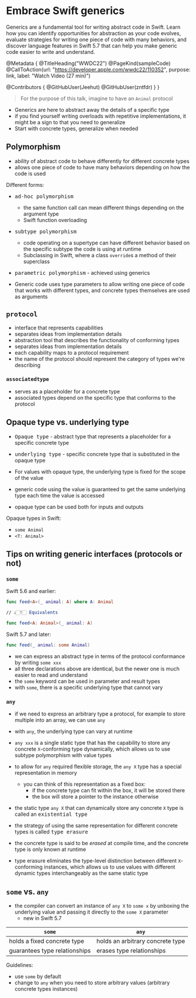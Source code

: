 # Embrace Swift generics

Generics are a fundamental tool for writing abstract code in Swift. Learn how you can identify opportunities for abstraction as your code evolves, evaluate strategies for writing one piece of code with many behaviors, and discover language features in Swift 5.7 that can help you make generic code easier to write and understand.

@Metadata {
   @TitleHeading("WWDC22")
   @PageKind(sampleCode)
   @CallToAction(url: "https://developer.apple.com/wwdc22/110352", purpose: link, label: "Watch Video (27 min)")

   @Contributors {
      @GitHubUser(Jeehut)
      @GitHubUser(zntfdr)
   }
}



> For the purpose of this talk, imagine to have an `Animal` protocol

- Generics are here to abstract away the details of a specific type
- if you find yourself writing overloads with repetitive implementations, it might be a sign to that you need to generalize
- Start with concrete types, generalize when needed

## Polymorphism

- ability of abstract code to behave differently for different concrete types
- allows one piece of code to have many behaviors depending on how the code is used

Different forms:

- <kbd>ad-hoc polymorphism</kbd>
  - the same function call can mean different things depending on the argument type
  - Swift function overloading

- <kbd>subtype polymorphism</kbd>
  - code operating on a supertype can have different behavior based on the specific subtype the code is using at runtime
  - Subclassing in Swift, where a class `override`s a method of their superclass

- <kbd>parametric polymorphism</kbd> - achieved using generics

- Generic code uses type parameters to allow writing one piece of code that works with different types, and concrete types themselves are used as arguments

## `protocol`

- interface that represents capabilities
- separates ideas from implementation details
- abstraction tool that describes the functionality of conforming types
- separates ideas from implementation details
- each capability maps to a protocol requirement
- the name of the protocol should represent the category of types we're describing

### `associatedtype` 

- serves as a placeholder for a concrete type
- associated types depend on the specific type that conforms to the protocol 

## Opaque type vs. underlying type

- <kbd>Opaque type</kbd> - abstract type that represents a placeholder for a specific concrete type
- <kbd>underlying type</kbd> - specific concrete type that is substituted in the opaque type

- For values with opaque type, the underlying type is fixed for the scope of the value
- generic code using the value is guaranteed to get the same underlying type each time the value is accessed
- opaque type can be used both for inputs and outputs

Opaque types in Swift:

- `some Animal`
- `<T: Animal>`

## Tips on writing generic interfaces (protocols or not)

### `some`

Swift 5.6 and earlier:

```swift
func feed<A>(_ animal: A) where A: Animal

// 👆🏻👇🏻 Equivalents

func feed<A: Animal>(_ animal: A)
```

Swift 5.7 and later:

```swift
func feed(_ animal: some Animal)
```

- we can express an abstract type in terms of the protocol conformance by writing `some xxx`
- all three declarations above are identical, but the newer one is much easier to read and understand
- the `some` keyword can be used in parameter and result types
- with `some`, there is a specific underlying type that cannot vary

### `any`

- if we need to express an arbitrary type a protocol, for example to store multiple into an array, we can use `any`
- with `any`, the underlying type can vary at runtime
- `any xxx` is a single static type that has the capability to store any concrete `X`-conforming type dynamically, which allows us to use subtype polymorphism with value types
- to allow for `any` required flexible storage, the `any X` type has a special representation in memory
  - you can think of this representation as a fixed box: 
    - if the concrete type can fit within the box, it will be stored there
    - the box will store a pointer to the instance otherwise

- the static type `any X` that can dynamically store any concrete `X` type is called an <kbd>existential type</kbd>
- the strategy of using the same representation for different concrete types is called <kbd>type erasure</kbd>
- the concrete type is said to be _erased_ at compile time, and the concrete type is only known at runtime
- type erasure eliminates the type-level distinction between different `X`-conforming instances, which allows us to use values with different dynamic types interchangeably as the same static type

## `some` vs. `any`

- the compiler can convert an instance of `any X` to `some x` by unboxing the underlying value and passing it directly to the `some X` parameter
  - new in Swift 5.7

| `some` | `any` |
| --- | --- |
| holds a fixed concrete type | holds an arbitrary concrete type |
| guarantees type relationships | erases type relationships |

Guidelines:

- use `some` by default
- change to `any` when you need to store arbitrary values (arbitrary concrete types instances)
